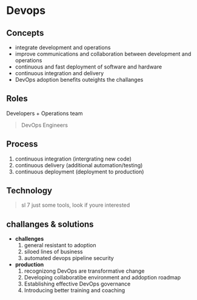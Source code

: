 # Devops

## Concepts

- integrate development and operations
- improve communications and collaboration between development and operations
- continuous and fast deployment of software and hardware
- continuous integration and delivery
- DevOps adoption benefits outeights the challanges

## Roles

Developers + Operations team

> DevOps Engineers

## Process

1. continuous integration (intergrating new code)
2. continuous delivery (additional automation/testing)
3. continuous deployment (deployment to production)

## Technology

> sl 7 just some tools, look if youre interested

## challanges & solutions

- **challenges**
  1. general resistant to adoption
  2. siloed lines of business
  3. automated devops pipeline security
- **production**
  1. recognizong DevOps are transformative change
  2. Developing collaboratibe environment and addoption roadmap
  3. Establishing effective DevOps governance
  4. Introducing better training and coaching
